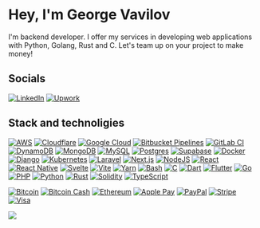 # Hey, I'm George Vavilov
I'm backend developer. I offer my services in developing web applications 
with Python, Golang, Rust and C. Let's team up on your project to make 
money!

[comment]: <![my photo](public/linkedin_compress.jpg "It's me")>

## Socials
[![LinkedIn](https://img.shields.io/badge/LinkedIn-%230077B5.svg?logo=linkedin&logoColor=white)](https://www.linkedin.com/in/wawilow/)
[![Upwork](https://img.shields.io/badge/Upwork-6FDA44?logo=upwork&logoColor=fff)](https://www.upwork.com/freelancers/~0185d12b5ab378854d)
<br />

## Stack and technoligies
[![AWS](https://img.shields.io/badge/AWS-%23FF9900.svg?logo=amazon-web-services&logoColor=white)](#)
[![Cloudflare](https://img.shields.io/badge/Cloudflare-F38020?logo=Cloudflare&logoColor=white)](#)
[![Google Cloud](https://img.shields.io/badge/Google%20Cloud-%234285F4.svg?logo=google-cloud&logoColor=white)](#)
[![Bitbucket Pipelines](https://img.shields.io/badge/Bitbucket_Pipelines-0052CC?logo=bitbucket&logoColor=white)](#)
[![GitLab CI](https://img.shields.io/badge/GitLab%20CI-FC6D26?logo=gitlab&logoColor=fff)](#)
[![DynamoDB](https://img.shields.io/badge/DynamoDB-4053D6?logo=amazondynamodb&logoColor=fff)](#)
[![MongoDB](https://img.shields.io/badge/MongoDB-%234ea94b.svg?logo=mongodb&logoColor=white)](#)
[![MySQL](https://img.shields.io/badge/MySQL-4479A1?logo=mysql&logoColor=fff)](#)
[![Postgres](https://img.shields.io/badge/Postgres-%23316192.svg?logo=postgresql&logoColor=white)](#)
[![Supabase](https://img.shields.io/badge/Supabase-3FCF8E?logo=supabase&logoColor=fff)](#)
[![Docker](https://img.shields.io/badge/Docker-2496ED?logo=docker&logoColor=fff)](#)
[![Django](https://img.shields.io/badge/Django-%23092E20.svg?logo=django&logoColor=white)](#)
[![Kubernetes](https://img.shields.io/badge/Kubernetes-326CE5?logo=kubernetes&logoColor=fff)](#)
[![Laravel](https://img.shields.io/badge/Laravel-%23FF2D20.svg?logo=laravel&logoColor=white)](#)
[![Next.js](https://img.shields.io/badge/Next.js-black?logo=next.js&logoColor=white)](#)
[![NodeJS](https://img.shields.io/badge/Node.js-6DA55F?logo=node.js&logoColor=white)](#)
[![React](https://img.shields.io/badge/React-%2320232a.svg?logo=react&logoColor=%2361DAFB)](#)
[![React Native](https://img.shields.io/badge/React_Native-%2320232a.svg?logo=react&logoColor=%2361DAFB)](#)
[![Svelte](https://img.shields.io/badge/Svelte-%23f1413d.svg?logo=svelte&logoColor=white)](#)
[![Vite](https://img.shields.io/badge/Vite-646CFF?logo=vite&logoColor=fff)](#)
[![Yarn](https://img.shields.io/badge/Yarn-2C8EBB?logo=yarn&logoColor=fff)](#)
[![Bash](https://img.shields.io/badge/Bash-4EAA25?logo=gnubash&logoColor=fff)](#)
[![C](https://img.shields.io/badge/C-00599C?logo=c&logoColor=white)](#)
[![Dart](https://img.shields.io/badge/Dart-%230175C2.svg?logo=dart&logoColor=white)](#)
[![Flutter](https://img.shields.io/badge/Flutter-02569B?logo=flutter&logoColor=fff)](#)
[![Go](https://img.shields.io/badge/Go-%2300ADD8.svg?&logo=go&logoColor=white)](#)
[![PHP](https://img.shields.io/badge/php-%23777BB4.svg?&logo=php&logoColor=white)](#)
[![Python](https://img.shields.io/badge/Python-3776AB?logo=python&logoColor=fff)](#)
[![Rust](https://img.shields.io/badge/Rust-%23000000.svg?e&logo=rust&logoColor=white)](#)
[![Solidity](https://img.shields.io/badge/Solidity-363636?logo=solidity&logoColor=fff)](#)
[![TypeScript](https://img.shields.io/badge/TypeScript-3178C6?logo=typescript&logoColor=fff)](#)


[![Bitcoin](https://img.shields.io/badge/Bitcoin-FF9900?logo=bitcoin&logoColor=white)](#)
[![Bitcoin Cash](https://img.shields.io/badge/Bitcoin%20Cash-0AC18E?logo=bitcoincash&logoColor=fff)](#)
[![Ethereum](https://img.shields.io/badge/Ethereum-3C3C3D?logo=ethereum&logoColor=white)](#)
[![Apple Pay](https://img.shields.io/badge/Apple%20Pay-000?logo=applepay&logoColor=fff)](#)
[![PayPal](https://img.shields.io/badge/PayPal-003087?logo=paypal&logoColor=fff)](#)
[![Stripe](https://img.shields.io/badge/Stripe-5851DD?logo=stripe&logoColor=fff)](#)
[![Visa](https://img.shields.io/badge/Visa-1A1F71?logo=visa&logoColor=fff)](#)

![](https://github-readme-stats.vercel.app/api/top-langs/?username=wawilow108&theme=dark&hide_border=false&include_all_commits=false&count_private=false&layout=compact)
